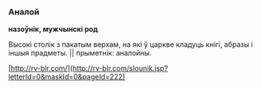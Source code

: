 ### Аналой
**назоўнік, мужчынскі род**

Высокі столік з пакатым верхам, на які ў царкве кладуць кнігі, абразы і іншыя прадметы. || прыметнік: аналойны.

<a rel="author">[http://rv-blr.com/](http://rv-blr.com/slounik.jsp?letterId=0&maskId=0&pageId=222)</a>
